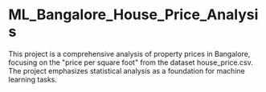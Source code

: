 # ML_Bangalore_House_Price_Analysis
This project is a comprehensive analysis of property prices in Bangalore, focusing on the "price per square foot" from the dataset house_price.csv. The project emphasizes statistical analysis as a foundation for machine learning tasks. 
